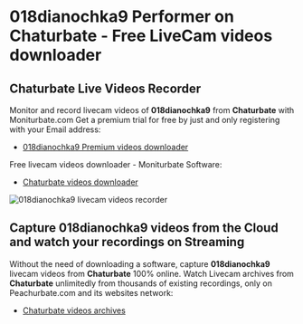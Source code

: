 # 018dianochka9 Performer on Chaturbate - Free LiveCam videos downloader

## Chaturbate Live Videos Recorder

Monitor and record livecam videos of **018dianochka9** from **Chaturbate** with Moniturbate.com
Get a premium trial for free by just and only registering with your Email address:
* [018dianochka9 Premium videos downloader](https://moniturbate.com/request-demo-licence-key.html)

Free livecam videos downloader - Moniturbate Software:
* [Chaturbate videos downloader](https://moniturbate.com/moniturbate-download-software.html)

![018dianochka9 livecam videos recorder](https://peachurnet.com/templates/moniturbate-software.png)


## Capture 018dianochka9 videos from the Cloud and watch your recordings on Streaming

Without the need of downloading a software, capture **018dianochka9** livecam videos from **Chaturbate** 100% online.
Watch Livecam archives from **Chaturbate** unlimitedly from thousands of existing recordings, only on Peachurbate.com and its websites network:
* [Chaturbate videos archives](https://peachurnet.com/)